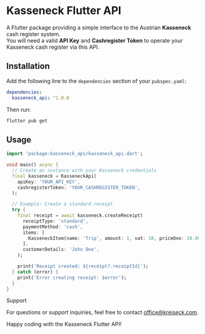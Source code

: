 # Kasseneck Flutter API

A Flutter package providing a simple interface to the Austrian **Kasseneck** cash register system.  
You will need a valid **API Key** and **Cashregister Token** to operate your Kasseneck cash register via this API.

## Installation

Add the following line to the `dependencies` section of your `pubspec.yaml`:

```yaml
dependencies:
  kasseneck_api: ^1.0.0
```

Then run:

```bash
flutter pub get
```

## Usage

```dart
import 'package:kasseneck_api/kasseneck_api.dart';

void main() async {
  // Create an instance with your Kasseneck credentials
  final kasseneck = KasseneckApi(
    apiKey: 'YOUR_API_KEY',
    cashregisterToken: 'YOUR_CASHREGISTER_TOKEN',
  );

  // Example: Create a standard receipt
  try {
    final receipt = await kasseneck.createReceipt(
      receiptType: 'standard',
      paymentMethod: 'cash',
      items: [
        KasseneckItem(name: 'Trip', amount: 1, vat: 10, priceOne: 19.99),
      ],
      customerDetails: 'John Doe',
    );

    print('Receipt created: ${receipt?.receiptId}');
  } catch (error) {
    print('Error creating receipt: $error');
  }
}
```

Support

For questions or support inquiries, feel free to contact office@kreiseck.com.

Happy coding with the Kasseneck Flutter API!